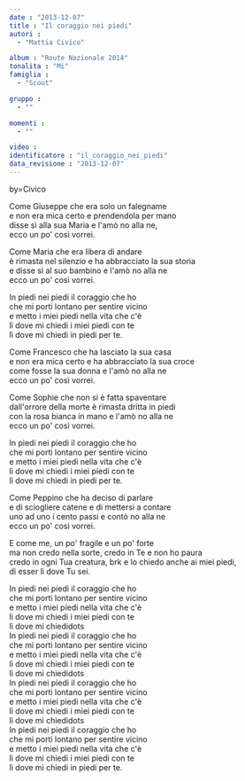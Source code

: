 ```yaml
---
date : "2013-12-07"
title : "Il coraggio nei piedi"
autori : 
  - "Mattia Civico"

album : "Route Nazionale 2014"
tonalita : "Mi"
famiglia : 
  - "Scout"

gruppo : 
  - ""

momenti : 
  - ""

video : 
identificatore : "il_coraggio_nei_piedi"
data_revisione : "2013-12-07"
---
```

by=Civico  
  
Come Giuseppe che era solo un falegname   
e non era mica certo e prendendola per mano   
disse sì alla sua Maria e l'amò no alla ne,   
ecco un po' così vorrei.  
  
  
Come Maria che era libera di andare   
è rimasta nel silenzio e ha abbracciato la sua storia   
e disse sì al suo bambino e l'amò no alla ne   
ecco un po' così vorrei.  
  
  
In piedi nei piedi il coraggio che ho   
che mi porti lontano per sentire vicino   
e metto i miei piedi nella vita che c'è   
lì dove mi chiedi i miei piedi con te   
lì dove mi chiedi in piedi per te.  
  
  
Come Francesco che ha lasciato la sua casa   
e non era mica certo e ha abbracciato la sua croce   
come fosse la sua donna e l'amò no alla ne   
ecco un po' così vorrei.   
  
  
Come Sophie che non si è fatta spaventare   
dall'orrore della morte è rimasta dritta in piedi   
con la rosa bianca in mano e l'amò no alla ne   
ecco un po' così vorrei.  
  
  
In piedi nei piedi il coraggio che ho   
che mi porti lontano per sentire vicino   
e metto i miei piedi nella vita che c'è   
lì dove mi chiedi i miei piedi con te   
lì dove mi chiedi in piedi per te.  
  
  
Come Peppino che ha deciso di parlare   
e di sciogliere catene e di mettersi a contare   
uno ad uno i cento passi e contò no alla ne   
ecco un po' così vorrei.  
  
  
E come me, un po' fragile e un po' forte  
ma non credo nella sorte, credo in Te e non ho paura  
credo in ogni Tua creatura, brk e lo chiedo anche ai miei piedi,  
di esser lì dove Tu sei.  
  
  
In piedi nei piedi il coraggio che ho   
che mi porti lontano per sentire vicino   
e metto i miei piedi nella vita che c'è   
lì dove mi chiedi i miei piedi con te   
lì dove mi chiedidots   
In piedi nei piedi il coraggio che ho   
che mi porti lontano per sentire vicino   
e metto i miei piedi nella vita che c'è   
lì dove mi chiedi i miei piedi con te   
lì dove mi chiedidots   
In piedi nei piedi il coraggio che ho   
che mi porti lontano per sentire vicino   
e metto i miei piedi nella vita che c'è   
lì dove mi chiedi i miei piedi con te   
lì dove mi chiedidots   
In piedi nei piedi il coraggio che ho   
che mi porti lontano per sentire vicino   
e metto i miei piedi nella vita che c'è   
lì dove mi chiedi i miei piedi con te   
lì dove mi chiedi in piedi per te.  
  
  
  
  
  
